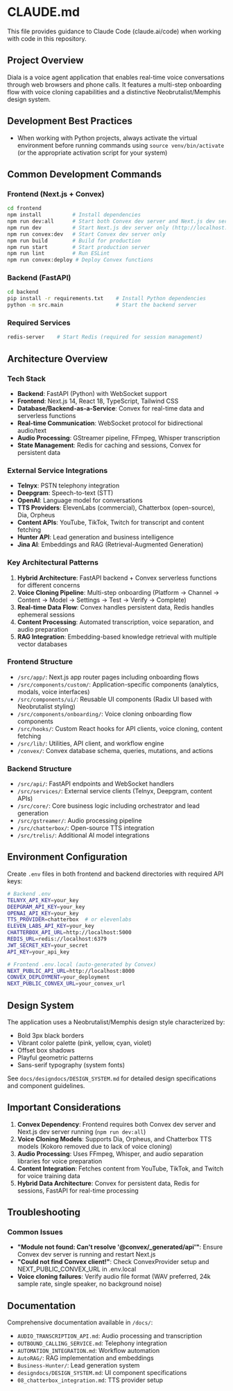 # CLAUDE.md

This file provides guidance to Claude Code (claude.ai/code) when working with code in this repository.

## Project Overview

Diala is a voice agent application that enables real-time voice conversations through web browsers and phone calls. It features a multi-step onboarding flow with voice cloning capabilities and a distinctive Neobrutalist/Memphis design system.

## Development Best Practices

- When working with Python projects, always activate the virtual environment before running commands using `source venv/bin/activate` (or the appropriate activation script for your system)

## Common Development Commands

### Frontend (Next.js + Convex)
```bash
cd frontend
npm install          # Install dependencies
npm run dev:all      # Start both Convex dev server and Next.js dev server
npm run dev          # Start Next.js dev server only (http://localhost:3000)
npm run convex:dev   # Start Convex dev server only
npm run build        # Build for production
npm run start        # Start production server
npm run lint         # Run ESLint
npm run convex:deploy # Deploy Convex functions
```

### Backend (FastAPI)
```bash
cd backend
pip install -r requirements.txt    # Install Python dependencies
python -m src.main                 # Start the backend server
```

### Required Services
```bash
redis-server    # Start Redis (required for session management)
```

## Architecture Overview

### Tech Stack
- **Backend**: FastAPI (Python) with WebSocket support
- **Frontend**: Next.js 14, React 18, TypeScript, Tailwind CSS
- **Database/Backend-as-a-Service**: Convex for real-time data and serverless functions
- **Real-time Communication**: WebSocket protocol for bidirectional audio/text
- **Audio Processing**: GStreamer pipeline, FFmpeg, Whisper transcription
- **State Management**: Redis for caching and sessions, Convex for persistent data

### External Service Integrations
- **Telnyx**: PSTN telephony integration
- **Deepgram**: Speech-to-text (STT)
- **OpenAI**: Language model for conversations
- **TTS Providers**: ElevenLabs (commercial), Chatterbox (open-source), Dia, Orpheus
- **Content APIs**: YouTube, TikTok, Twitch for transcript and content fetching
- **Hunter API**: Lead generation and business intelligence
- **Jina AI**: Embeddings and RAG (Retrieval-Augmented Generation)

### Key Architectural Patterns

1. **Hybrid Architecture**: FastAPI backend + Convex serverless functions for different concerns
2. **Voice Cloning Pipeline**: Multi-step onboarding (Platform → Channel → Content → Model → Settings → Test → Verify → Complete)
3. **Real-time Data Flow**: Convex handles persistent data, Redis handles ephemeral sessions
4. **Content Processing**: Automated transcription, voice separation, and audio preparation
5. **RAG Integration**: Embedding-based knowledge retrieval with multiple vector databases

### Frontend Structure
- `/src/app/`: Next.js app router pages including onboarding flows
- `/src/components/custom/`: Application-specific components (analytics, modals, voice interfaces)
- `/src/components/ui/`: Reusable UI components (Radix UI based with Neobrutalist styling)
- `/src/components/onboarding/`: Voice cloning onboarding flow components
- `/src/hooks/`: Custom React hooks for API clients, voice cloning, content fetching
- `/src/lib/`: Utilities, API client, and workflow engine
- `/convex/`: Convex database schema, queries, mutations, and actions

### Backend Structure
- `/src/api/`: FastAPI endpoints and WebSocket handlers
- `/src/services/`: External service clients (Telnyx, Deepgram, content APIs)
- `/src/core/`: Core business logic including orchestrator and lead generation
- `/src/gstreamer/`: Audio processing pipeline
- `/src/chatterbox/`: Open-source TTS integration
- `/src/trelis/`: Additional AI model integrations

## Environment Configuration

Create `.env` files in both frontend and backend directories with required API keys:

```bash
# Backend .env
TELNYX_API_KEY=your_key
DEEPGRAM_API_KEY=your_key
OPENAI_API_KEY=your_key
TTS_PROVIDER=chatterbox  # or elevenlabs
ELEVEN_LABS_API_KEY=your_key
CHATTERBOX_API_URL=http://localhost:5000
REDIS_URL=redis://localhost:6379
JWT_SECRET_KEY=your_secret
API_KEY=your_api_key

# Frontend .env.local (auto-generated by Convex)
NEXT_PUBLIC_API_URL=http://localhost:8000
CONVEX_DEPLOYMENT=your_deployment
NEXT_PUBLIC_CONVEX_URL=your_convex_url
```

## Design System

The application uses a Neobrutalist/Memphis design style characterized by:
- Bold 3px black borders
- Vibrant color palette (pink, yellow, cyan, violet)
- Offset box shadows
- Playful geometric patterns
- Sans-serif typography (system fonts)

See `docs/designdocs/DESIGN_SYSTEM.md` for detailed design specifications and component guidelines.

## Important Considerations

1. **Convex Dependency**: Frontend requires both Convex dev server and Next.js dev server running (`npm run dev:all`)
2. **Voice Cloning Models**: Supports Dia, Orpheus, and Chatterbox TTS models (Kokoro removed due to lack of voice cloning)
3. **Audio Processing**: Uses FFmpeg, Whisper, and audio separation libraries for voice preparation
4. **Content Integration**: Fetches content from YouTube, TikTok, and Twitch for voice training data
5. **Hybrid Data Architecture**: Convex for persistent data, Redis for sessions, FastAPI for real-time processing

## Troubleshooting

### Common Issues
- **"Module not found: Can't resolve '@convex/_generated/api'"**: Ensure Convex dev server is running and restart Next.js
- **"Could not find Convex client!"**: Check ConvexProvider setup and NEXT_PUBLIC_CONVEX_URL in .env.local
- **Voice cloning failures**: Verify audio file format (WAV preferred, 24k sample rate, single speaker, no background noise)

## Documentation

Comprehensive documentation available in `/docs/`:
- `AUDIO_TRANSCRIPTION_API.md`: Audio processing and transcription
- `OUTBOUND_CALLING_SERVICE.md`: Telephony integration
- `AUTOMATION_INTEGRATION.md`: Workflow automation
- `AutoRAG/`: RAG implementation and embeddings
- `Business-Hunter/`: Lead generation system
- `designdocs/DESIGN_SYSTEM.md`: UI component specifications
- `08_chatterbox_integration.md`: TTS provider setup